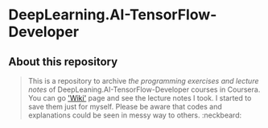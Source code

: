# DeepLearning.AI-TensorFlow-Developer
## About this repository
> This is a repository to archive *the programming exercises and lecture notes* of DeepLeaning.AI-TensorFlow-Developer courses in Coursera.
You can go ['Wiki'](https://github.com/nkim505/DeepLearning.AI-TensorFlow-Developer/wiki) page and see the lecture notes I took. I started to save them just for myself. Please be aware that codes and explanations could be seen in messy way to others. :neckbeard:
```
